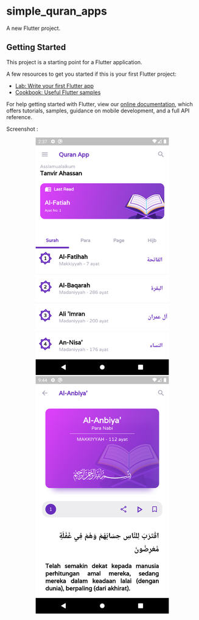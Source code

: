 # simple_quran_apps

A new Flutter project.

## Getting Started

This project is a starting point for a Flutter application.

A few resources to get you started if this is your first Flutter project:

- [Lab: Write your first Flutter app](https://flutter.dev/docs/get-started/codelab)
- [Cookbook: Useful Flutter samples](https://flutter.dev/docs/cookbook)

For help getting started with Flutter, view our
[online documentation](https://flutter.dev/docs), which offers tutorials,
samples, guidance on mobile development, and a full API reference.

Screenshot :

<p align="center">
  <img src="https://github.com/nahdian-dev/Simple-Quran-Apps/blob/master/assets/images/screenshot/home_ss.png" width="350" title="hover text">
  <img src="https://github.com/nahdian-dev/Simple-Quran-Apps/blob/master/assets/images/screenshot/detail_surah_ss.png" width="350" alt="accessibility text">
</p>
